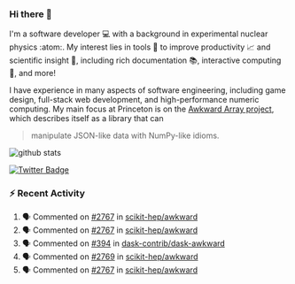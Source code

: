 ### Hi there 👋 

I'm a software developer 💻 with a background in experimental nuclear physics :atom:. My interest lies in tools :wrench: to improve productivity :chart_with_upwards_trend: and scientific insight :telescope:, including rich documentation 📚, interactive computing 🧮, and more! 

I have experience in many aspects of software engineering, including game design, full-stack web development, and high-performance numeric computing. My main focus at Princeton is on the [Awkward Array project](awkward-array.org/), which describes itself as a library that can 
> manipulate JSON-like data with NumPy-like idioms.

![github stats](https://github-readme-stats.vercel.app/api?username=agoose77&show_icons=true&hide_rank=true&hide_title=true&bg_color=30,e76445,904e95&text_color=efe3ec&icon_color=efe3ec)
<!--
**agoose77/agoose77** is a ✨ _special_ ✨ repository because its `README.md` (this file) appears on your GitHub profile.

Here are some ideas to get you started:

- 🔭 I’m currently working on ...
- 🌱 I’m currently learning ...
- 👯 I’m looking to collaborate on ...
- 🤔 I’m looking for help with ...
- 💬 Ask me about ...
- 📫 How to reach me: ...
- 😄 Pronouns: ...
- ⚡ Fun fact: ...
-->

[![Twitter Badge](https://img.shields.io/twitter/follow/agoose77?style=flat-square&logo=Twitter&logoColor=white&color=cornflowerblue)](https://twitter.com/agoose77)

### :zap: Recent Activity

<!--START_SECTION:activity-->
1. 🗣 Commented on [#2767](https://github.com/scikit-hep/awkward/pull/2767#issuecomment-1777632864) in [scikit-hep/awkward](https://github.com/scikit-hep/awkward)
2. 🗣 Commented on [#2767](https://github.com/scikit-hep/awkward/pull/2767#issuecomment-1777614078) in [scikit-hep/awkward](https://github.com/scikit-hep/awkward)
3. 🗣 Commented on [#394](https://github.com/dask-contrib/dask-awkward/issues/394#issuecomment-1777584896) in [dask-contrib/dask-awkward](https://github.com/dask-contrib/dask-awkward)
4. 🗣 Commented on [#2769](https://github.com/scikit-hep/awkward/pull/2769#issuecomment-1777513814) in [scikit-hep/awkward](https://github.com/scikit-hep/awkward)
5. 🗣 Commented on [#2767](https://github.com/scikit-hep/awkward/pull/2767#issuecomment-1777511875) in [scikit-hep/awkward](https://github.com/scikit-hep/awkward)
<!--END_SECTION:activity-->
